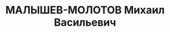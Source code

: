 ---
title: МАЛЫШЕВ-МОЛОТОВ Михаил Васильевич
description: "1908 г.р., м.р.: г. Уфа, русский, образование: среднее, б/п\n отд. рабочего\
  \ снабжения конторы «Леспродтяж», зав. торготделом\n арестован 07.02.1937\n Обвинение:\
  \ ст. 17, 58-8, 58-10, 58-11\n Приговор: 10 лет лишения свободы\n Реабилитация:\
  \ 03.04.1997"
---